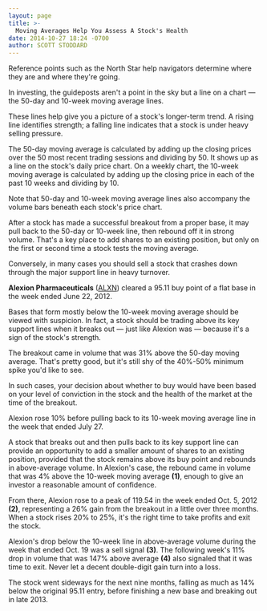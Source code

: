 ```yaml
---
layout: page
title: >-
  Moving Averages Help You Assess A Stock's Health
date: 2014-10-27 18:24 -0700
author: SCOTT STODDARD
---
```





Reference points such as the North Star help navigators determine where they are and where they're going.


In investing, the guideposts aren't a point in the sky but a line on a chart — the 50-day and 10-week moving average lines.


These lines help give you a picture of a stock's longer-term trend. A rising line identifies strength; a falling line indicates that a stock is under heavy selling pressure.


The 50-day moving average is calculated by adding up the closing prices over the 50 most recent trading sessions and dividing by 50. It shows up as a line on the stock's daily price chart. On a weekly chart, the 10-week moving average is calculated by adding up the closing price in each of the past 10 weeks and dividing by 10.


Note that 50-day and 10-week moving average lines also accompany the volume bars beneath each stock's price chart.


After a stock has made a successful breakout from a proper base, it may pull back to the 50-day or 10-week line, then rebound off it in strong volume. That's a key place to add shares to an existing position, but only on the first or second time a stock tests the moving average.


Conversely, in many cases you should sell a stock that crashes down through the major support line in heavy turnover.


**Alexion Pharmaceuticals** ([ALXN](https://research.investors.com/quote.aspx?symbol=ALXN)) cleared a 95.11 buy point of a flat base in the week ended June 22, 2012.


Bases that form mostly below the 10-week moving average should be viewed with suspicion. In fact, a stock should be trading above its key support lines when it breaks out — just like Alexion was — because it's a sign of the stock's strength.


The breakout came in volume that was 31% above the 50-day moving average. That's pretty good, but it's still shy of the 40%-50% minimum spike you'd like to see.


In such cases, your decision about whether to buy would have been based on your level of conviction in the stock and the health of the market at the time of the breakout.


Alexion rose 10% before pulling back to its 10-week moving average line in the week that ended July 27.


A stock that breaks out and then pulls back to its key support line can provide an opportunity to add a smaller amount of shares to an existing position, provided that the stock remains above its buy point and rebounds in above-average volume. In Alexion's case, the rebound came in volume that was 4% above the 10-week moving average **(1)**, enough to give an investor a reasonable amount of confidence.


From there, Alexion rose to a peak of 119.54 in the week ended Oct. 5, 2012 **(2)**, representing a 26% gain from the breakout in a little over three months. When a stock rises 20% to 25%, it's the right time to take profits and exit the stock.


Alexion's drop below the 10-week line in above-average volume during the week that ended Oct. 19 was a sell signal **(3)**. The following week's 11% drop in volume that was 147% above average **(4)** also signaled that it was time to exit. Never let a decent double-digit gain turn into a loss.


The stock went sideways for the next nine months, falling as much as 14% below the original 95.11 entry, before finishing a new base and breaking out in late 2013.




